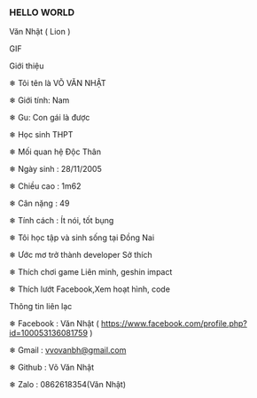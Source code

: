 ### HELLO WORLD 

<!--
**vannnhat/vannnhat** is a ✨ _special_ ✨ repository because its `README.md` (this file) appears on your GitHub profile.

Here are some ideas to get you started:

- 🔭 I’m currently working on ...
- 🌱 I’m currently learning ...
- 👯 I’m looking to collaborate on ...
- 🤔 I’m looking for help with ...
- 💬 Ask me about ...
- 📫 How to reach me: ...
- 😄 Pronouns: ...
- ⚡ Fun fact: ...
--> Văn Nhật ( Lion )

GIF

Giới thiệu

❄ Tôi tên là VÕ VĂN NHẬT

❄ Giới tính: Nam

❄ Gu: Con gái là được 

❄ Học sinh THPT

❄ Mối quan hệ Độc Thân

❄ Ngày sinh : 28/11/2005

❄ Chiều cao : 1m62

❄ Cân nặng : 49

❄ Tính cách : Ít nói, tốt bụng

❄ Tôi học tập và sinh sống tại Đồng Nai

❄ Ước mơ trở thành developer
Sở thích


❄ Thích chơi game Liên minh, geshin impact

❄ Thích lướt Facebook,Xem hoạt hình, code

Thông tin liên lạc

❄ Facebook : Văn Nhật ( https://www.facebook.com/profile.php?id=100053136081759 )

❄ Gmail : vvovanbh@gmail.com

❄ Github : Võ Văn Nhật

❄ Zalo : 0862618354(Văn Nhật)
